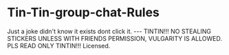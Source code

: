 # Tin-Tin-group-chat-Rules

Just a joke didn't know it exists dont click it. ---  TINTIN!!! NO STEALING STICKERS UNLESS WITH FRIENDS PERMISSION, VULGARITY IS  ALLOWED. PLS READ ONLY TINTIN!!! Licensed. 
